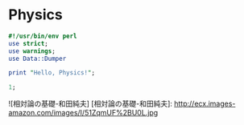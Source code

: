 Physics
=======


```perl:test.pl
#!/usr/bin/env perl
use strict;
use warnings;
use Data::Dumper

print "Hello, Physics!";

1;
```

![相対論の基礎-和田純夫]
[相対論の基礎-和田純夫]: http://ecx.images-amazon.com/images/I/51ZqmUF%2BU0L.jpg